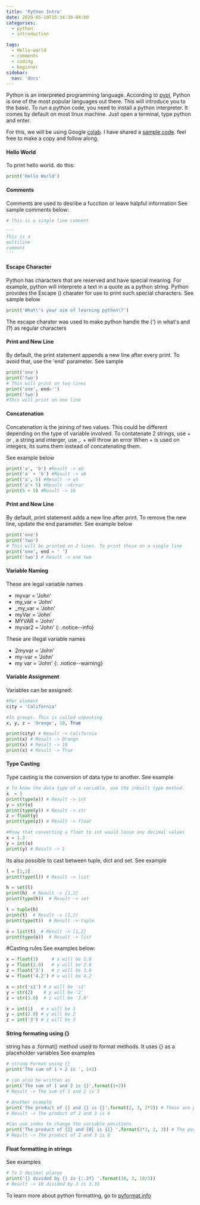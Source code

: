 ```yaml
---
title: 'Python Intro'
date: 2020-05-10T15:34:30-04:00
categories:
  - python
  - introduction

tags:
  - Hello-world
  - comments
  - coding
  - beginner
sidebar:
  nav: 'docs'
---
```


Python is an interpreted programming language. According to [pypl][pypl], Python is one of the most popular languages out there. This will introduce you to the basic. To run a python code, you need to install a python interpreter. It comes by default on most linux machine. Just open a terminal, type python and enter. 

For this, we will be using Google [colab][colab]. I have shared a [sample code][sample-code]. feel free to make a copy and follow along.

#### Hello World
To print hello world. do this:
```python
print('Hello World')
```

#### Comments
Comments are used to desribe a fucction or leave halpful information
See sample comments below:

```python
# This is a single line comnent

'''
This is a 
multiline
comment
'''
```

#### Escape Character
Python has characters that are reserved and have special meaning. For example, python will interprete a text in a quote as a python string. Python provides the Escape (\) charater for use to print such special characters.
See sample below
```python
print('What\'s your aim of learning python\?')
``` 
The escape charater was used to make python handle the (') in what's and (?) as regular characters

#### Print and New Line
By default, the print statement appends a new line after every print. To avoid that, use the 'end' parameter.
See sample
```python
print('one')
print('two')
# This will print on two lines
print('one', end='')
print('two')
#This will print on one line
```

#### Concatenation
Concatenation is the joining of two values. This could be different depending on the type of variable involved.
To contatenate 
2 strings, use + or ,
a string and interger, use ,. + will throw an error
When + is used on integers, its sums them instead of concatenating them.

See example below
```python
print('a', 'b') #Result -> ab
print('a' + 'b') #Result -> ab
print('a', 5) #Result -> a5
print('a'+ 5) #Result ->Error
print(5 + 5) #Result -> 10
```

#### Print and New Line
By default, print statement adds a new line after print. To remove the new line, update the end parameter.
See example below
```python
print('one')
print('two') 
# This will be printed on 2 lines. To print those on a single line
print('one', end = ' ')
print('two') # Result -> one two
```
#### Variable Naming

These are legal variable names

* myvar = 'John'
* my_var = 'John'
* _my_var = 'John'
* myVar = 'John'
* MYVAR = 'John'
* myvar2 = 'John'
{: .notice--info}

These are illegal variable names
* 2myvar = 'John'
* my-var = 'John'
* my var = 'John'
{: .notice--warning}

#### Variable Assignment
Variables can be assigned:
```python
#Per element
city = 'California'

#In groups. This is called unpacking
x, y, z = 'Orange', 10, True 

print(city) # Result -> California
print(x) # Result -> Orange
print(x) # Result -> 10
print(x) # Result -> True
```

#### Type Casting
Type casting is the conversion of data type to another. See example
```python
# To know the data type of a variable, use the inbuilt type method.
x  = 1
print(type(x)) # Result -> int
y = str(x)
print(type(y)) # Result -> str
z = float(y)
print(type(z)) # Result -> float

#Know that converting a float to int would loose any decimal values
x = 1.3
y = int(x)
print(y) # Result -> 1
```

Its also possible to cast between tuple, dict and set. See example
```python
l = [1,2]
print(type(l)) # Result -> list

h = set(l)
print(h)  # Result -> {1,2}
print(type(h))  # Result -> set

t = tuple(h)
print(t)  # Result -> (1,2)
print(type(t))  # Result -> tuple

o = list(t)  # Result -> [1,2]
print(type(o))  # Result -> list
```

#Casting rules
See examples below:
```python
x = float(1)     # x will be 1.0
y = float(2.8)   # y will be 2.8
z = float('3')   # z will be 3.0
w = float('4.2') # w will be 4.2

x = str('s1') # x will be 's1'
y = str(2)    # y will be '2'
z = str(3.0)  # z will be '3.0'

x = int(1)   # x will be 1
y = int(2.8) # y will be 2
z = int('3') # z will be 3
```

#### String formating using {}
string has a .format() method  used to format methods. It uses {} as a placeholder variables
See examples
```python
# string Format using {}
print('The sum of 1 + 2 is ', 1+2)

# can also be written as
print('The sum of 1 and 2 is {}'.format(1+2)) 
# Result -> The sum of 1 and 2 is 3

# Another example
print('The product of {} and {} is {}'.format(2, 3, 2*3)) # These are positional
# Result -> The product of 2 and 3 is 6

#Can use index to change the variable positions
print('The product of {2} and {0} is {1} '.format(2*3, 2, 3)) # The position has been changed by using indexes
# Result -> The product of 2 and 3 is 6
``` 

#### Float formatting in strings
See examples
```python
# To 2 decimal places
print('{} divided by {} is {:.2f} '.format(10, 3, 10/3))
# Result -> 10 divided by 3 is 3.33
```

To learn more about python formatting, go to [pyformat.info][pyformat.info]

[pypl]: http://pypl.github.io/PYPL.html
[colab]:   http://colab.research.google.com/
[sample-code]: #
[pyformat.info]: https://pyformat.info/


